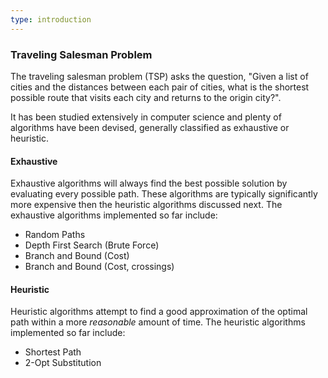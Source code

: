 ```yaml
---
type: introduction
---
```


### Traveling Salesman Problem

The traveling salesman problem (TSP) asks the question, "Given a list of cities and the distances between each pair of cities, what is the shortest possible route that visits each city and returns to the origin city?".

It has been studied extensively in computer science and plenty of algorithms have been devised, generally classified as exhaustive or heuristic.

#### Exhaustive
          
Exhaustive algorithms will always find the best possible solution by evaluating every possible path. These algorithms are typically significantly more expensive then the heuristic algorithms discussed next. The exhaustive algorithms implemented so far include:
  - Random Paths
  - Depth First Search (Brute Force)
  - Branch and Bound (Cost)
  - Branch and Bound (Cost, crossings)

#### Heuristic

Heuristic algorithms attempt to find a good approximation of the optimal path within a more <i>reasonable</i> amount of time. The heuristic algorithms implemented so far include:
  - Shortest Path
  - 2-Opt Substitution